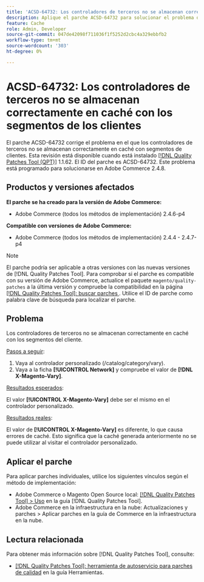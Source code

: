 ```yaml
---
title: 'ACSD-64732: Los controladores de terceros no se almacenan correctamente en caché con los segmentos de los clientes'
description: Aplique el parche ACSD-64732 para solucionar el problema de Adobe Commerce en el que los controladores de terceros no se almacenan correctamente en la caché con segmentos de clientes.
feature: Cache
role: Admin, Developer
source-git-commit: 047de42098f711036f1f5252d2cbc4a329ebbfb2
workflow-type: tm+mt
source-wordcount: '303'
ht-degree: 0%

---
```



# ACSD-64732: Los controladores de terceros no se almacenan correctamente en caché con los segmentos de los clientes

El parche ACSD-64732 corrige el problema en el que los controladores de terceros no se almacenan correctamente en caché con segmentos de clientes. Esta revisión está disponible cuando está instalado [[!DNL Quality Patches Tool (QPT)]](/help/tools/quality-patches-tool/quality-patches-tool-to-self-serve-quality-patches.md) 1.1.62. El ID del parche es ACSD-64732. Este problema está programado para solucionarse en Adobe Commerce 2.4.8.

## Productos y versiones afectados

**El parche se ha creado para la versión de Adobe Commerce:**

* Adobe Commerce (todos los métodos de implementación) 2.4.6-p4

**Compatible con versiones de Adobe Commerce:**

* Adobe Commerce (todos los métodos de implementación) 2.4.4 - 2.4.7-p4

>[!NOTE]
>
>El parche podría ser aplicable a otras versiones con las nuevas versiones de [!DNL Quality Patches Tool]. Para comprobar si el parche es compatible con su versión de Adobe Commerce, actualice el paquete `magento/quality-patches` a la última versión y compruebe la compatibilidad en la página [[!DNL Quality Patches Tool]: buscar parches ](https://experienceleague.adobe.com/tools/commerce-quality-patches/index.html?lang=es). Utilice el ID de parche como palabra clave de búsqueda para localizar el parche.

## Problema

Los controladores de terceros no se almacenan correctamente en caché con los segmentos del cliente.

<u>Pasos a seguir</u>:

1. Vaya al controlador personalizado (/catalog/category/vary).
1. Vaya a la ficha **[!UICONTROL Network]** y compruebe el valor de **[!DNL X-Magento-Vary]**.

<u>Resultados esperados</u>:

El valor **[!UICONTROL X-Magento-Vary]** debe ser el mismo en el controlador personalizado.

<u>Resultados reales</u>:

El valor de **[!UICONTROL X-Magento-Vary]** es diferente, lo que causa errores de caché. Esto significa que la caché generada anteriormente no se puede utilizar al visitar el controlador personalizado.

## Aplicar el parche

Para aplicar parches individuales, utilice los siguientes vínculos según el método de implementación:

* Adobe Commerce o Magento Open Source local: [[!DNL Quality Patches Tool] > Uso](/help/tools/quality-patches-tool/usage.md) en la guía [!DNL Quality Patches Tool].
* Adobe Commerce en la infraestructura en la nube: Actualizaciones y parches > Aplicar parches en la guía de Commerce en la infraestructura en la nube.

## Lectura relacionada

Para obtener más información sobre [!DNL Quality Patches Tool], consulte:

* [[!DNL Quality Patches Tool]: herramienta de autoservicio para parches de calidad](/help/tools/quality-patches-tool/quality-patches-tool-to-self-serve-quality-patches.md) en la guía Herramientas.
